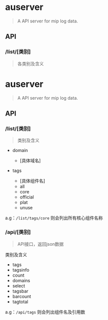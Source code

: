 # auserver

> A API server for mip log data.

## API

### /list/[类别]
> 各类别及含义


# auserver

> A API server for mip log data.

## API

### /list/[类别]
> 类别及含义

- domain
    - [具体域名]

- tags
    - [具体组件名]
    - all
    - core
    - official
    - plat
    - unuse

a.g：`/list/tags/core` 则会列出所有核心组件名称

### /api/[类别]
> API接口，返回json数据

类别及含义
- tags
- tagsinfo
- count
- domains
- select
- tagsbar
- barcount
- tagtotal

a.g：`/api/tags` 则会列出组件名及引用数
